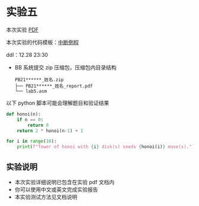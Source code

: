 # 实验五

本次实验 [PDF](/pdf/lab5.pdf)

本次实验的代码模板：[中断例程](/interrupt.asm)

ddl：12.28 23:30

- BB 系统提交 zip 压缩包，压缩包内目录结构
  ```
  PB21******_姓名.zip
  ├── PB21******_姓名_report.pdf
  └── lab5.asm
  ```

以下 python 脚本可能会理解题目和验证结果

```python
def honoi(n):
    if n == 0:
        return 0
    return 2 * honoi(n-1) + 1

for i in range(10):
    print(f"Tower of honoi with {i} disk(s) needs {honoi(i)} move(s).")
```

## 实验说明

- 本次实验详细说明已包含在实验 pdf 文档内
- 你可以使用中文或英文完成实验报告
- 本实验测试方法见文档说明

